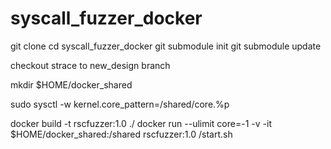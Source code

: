 # syscall_fuzzer_docker

git clone
cd syscall_fuzzer_docker
git submodule init
git submodule update

checkout strace to new_design branch

mkdir $HOME/docker_shared

sudo sysctl -w kernel.core_pattern=/shared/core.%p

docker build -t rscfuzzer:1.0 ./
docker run --ulimit core=-1 -v -it $HOME/docker_shared:/shared rscfuzzer:1.0 /start.sh



